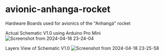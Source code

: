 # avionic-anhanga-rocket
Hardware Boards used for avionics of the "Anhangá" rocket

Actual Schematic V1.0 using Arduino Pro Mini
![Screenshot from 2024-04-18 23-24-04](https://github.com/lukas-sr/avionic-anhanga-rocket/assets/23146269/d46db4b3-5a5d-44b6-8cc5-5eb42a935cf6)

Layers View of Schematic V1.0 
![Screenshot from 2024-04-18 23-25-58](https://github.com/lukas-sr/avionic-anhanga-rocket/assets/23146269/31458b69-095e-4a9f-bc8d-52bbffee72b2)
